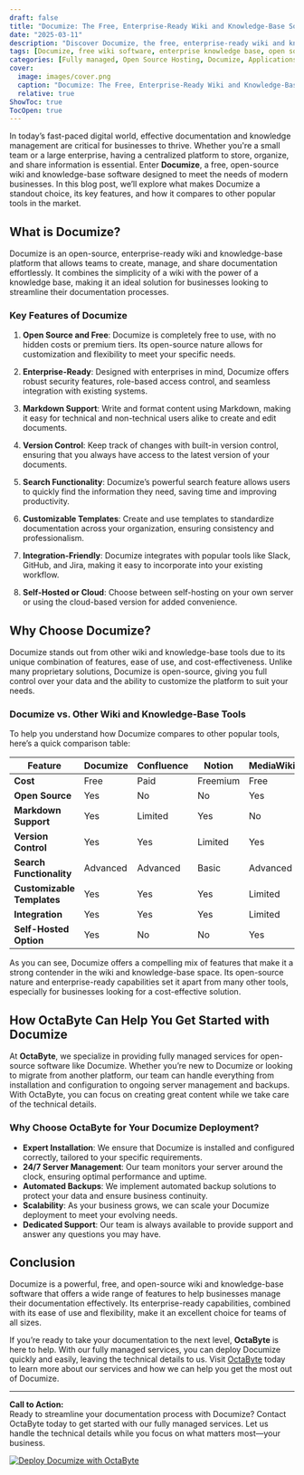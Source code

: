 ```yaml
---
draft: false
title: "Documize: The Free, Enterprise-Ready Wiki and Knowledge-Base Software"
date: "2025-03-11"
description: "Discover Documize, the free, enterprise-ready wiki and knowledge-base software that simplifies documentation and collaboration. Learn how Documize stands out from other tools, its key features, and why it’s the perfect choice for businesses of all sizes."
tags: [Documize, free wiki software, enterprise knowledge base, open source wiki, documentation tools, Documize vs Confluence, Documize vs Notion, knowledge management software, open source documentation tools, OctaByte managed services]
categories: [Fully managed, Open Source Hosting, Documize, Applications, Documentation]
cover:
  image: images/cover.png
  caption: "Documize: The Free, Enterprise-Ready Wiki and Knowledge-Base Software"
  relative: true
ShowToc: true
TocOpen: true
---
```



In today’s fast-paced digital world, effective documentation and knowledge management are critical for businesses to thrive. Whether you're a small team or a large enterprise, having a centralized platform to store, organize, and share information is essential. Enter **Documize**, a free, open-source wiki and knowledge-base software designed to meet the needs of modern businesses. In this blog post, we’ll explore what makes Documize a standout choice, its key features, and how it compares to other popular tools in the market.

## What is Documize?

Documize is an open-source, enterprise-ready wiki and knowledge-base platform that allows teams to create, manage, and share documentation effortlessly. It combines the simplicity of a wiki with the power of a knowledge base, making it an ideal solution for businesses looking to streamline their documentation processes.

### Key Features of Documize

1. **Open Source and Free**: Documize is completely free to use, with no hidden costs or premium tiers. Its open-source nature allows for customization and flexibility to meet your specific needs.

2. **Enterprise-Ready**: Designed with enterprises in mind, Documize offers robust security features, role-based access control, and seamless integration with existing systems.

3. **Markdown Support**: Write and format content using Markdown, making it easy for technical and non-technical users alike to create and edit documents.

4. **Version Control**: Keep track of changes with built-in version control, ensuring that you always have access to the latest version of your documents.

5. **Search Functionality**: Documize’s powerful search feature allows users to quickly find the information they need, saving time and improving productivity.

6. **Customizable Templates**: Create and use templates to standardize documentation across your organization, ensuring consistency and professionalism.

7. **Integration-Friendly**: Documize integrates with popular tools like Slack, GitHub, and Jira, making it easy to incorporate into your existing workflow.

8. **Self-Hosted or Cloud**: Choose between self-hosting on your own server or using the cloud-based version for added convenience.

## Why Choose Documize?

Documize stands out from other wiki and knowledge-base tools due to its unique combination of features, ease of use, and cost-effectiveness. Unlike many proprietary solutions, Documize is open-source, giving you full control over your data and the ability to customize the platform to suit your needs.

### Documize vs. Other Wiki and Knowledge-Base Tools

To help you understand how Documize compares to other popular tools, here’s a quick comparison table:

| Feature                | Documize               | Confluence             | Notion                 | MediaWiki              |
|------------------------|------------------------|------------------------|------------------------|------------------------|
| **Cost**               | Free                   | Paid                   | Freemium               | Free                   |
| **Open Source**        | Yes                    | No                     | No                     | Yes                    |
| **Markdown Support**   | Yes                    | Limited                | Yes                    | No                     |
| **Version Control**    | Yes                    | Yes                    | Limited                | Yes                    |
| **Search Functionality**| Advanced              | Advanced               | Basic                  | Advanced               |
| **Customizable Templates**| Yes                | Yes                    | Yes                    | Limited                |
| **Integration**        | Yes                    | Yes                    | Yes                    | Limited                |
| **Self-Hosted Option** | Yes                    | No                     | No                     | Yes                    |

As you can see, Documize offers a compelling mix of features that make it a strong contender in the wiki and knowledge-base space. Its open-source nature and enterprise-ready capabilities set it apart from many other tools, especially for businesses looking for a cost-effective solution.

## How OctaByte Can Help You Get Started with Documize

At **OctaByte**, we specialize in providing fully managed services for open-source software like Documize. Whether you’re new to Documize or looking to migrate from another platform, our team can handle everything from installation and configuration to ongoing server management and backups. With OctaByte, you can focus on creating great content while we take care of the technical details.

### Why Choose OctaByte for Your Documize Deployment?

- **Expert Installation**: We ensure that Documize is installed and configured correctly, tailored to your specific requirements.
- **24/7 Server Management**: Our team monitors your server around the clock, ensuring optimal performance and uptime.
- **Automated Backups**: We implement automated backup solutions to protect your data and ensure business continuity.
- **Scalability**: As your business grows, we can scale your Documize deployment to meet your evolving needs.
- **Dedicated Support**: Our team is always available to provide support and answer any questions you may have.

## Conclusion

Documize is a powerful, free, and open-source wiki and knowledge-base software that offers a wide range of features to help businesses manage their documentation effectively. Its enterprise-ready capabilities, combined with its ease of use and flexibility, make it an excellent choice for teams of all sizes.

If you’re ready to take your documentation to the next level, **OctaByte** is here to help. With our fully managed services, you can deploy Documize quickly and easily, leaving the technical details to us. Visit [OctaByte](https://octabyte.io) today to learn more about our services and how we can help you get the most out of Documize.

---

**Call to Action:**  
Ready to streamline your documentation process with Documize? Contact OctaByte today to get started with our fully managed services. Let us handle the technical details while you focus on what matters most—your business.

[![Deploy Documize with OctaByte](/images/deploy-on-octabyte.png)](https://octabyte.io/fully-managed-open-source-services/applications/documentation/documize)
